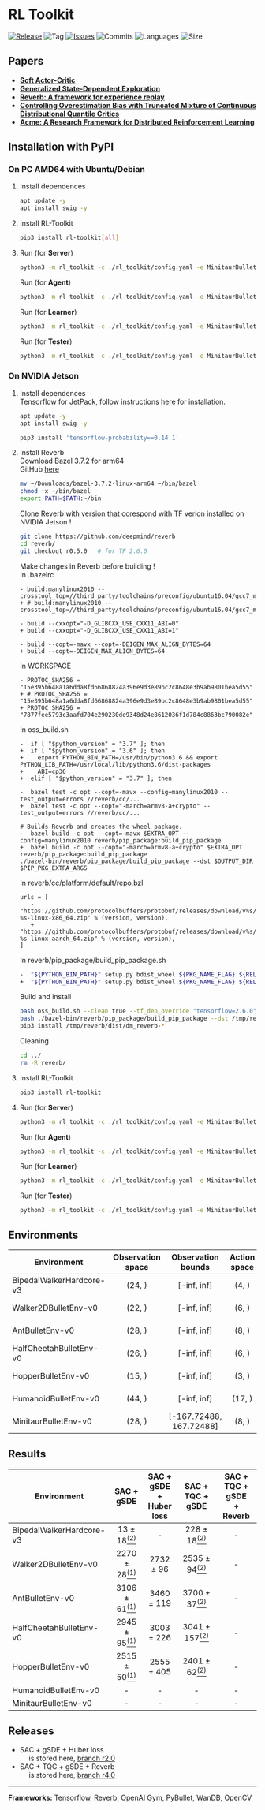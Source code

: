 # RL Toolkit

[![Release](https://img.shields.io/github/release/markub3327/rl-toolkit)](https://github.com/markub3327/rl-toolkit/releases)
![Tag](https://img.shields.io/github/v/tag/markub3327/rl-toolkit)
[![Issues](https://img.shields.io/github/issues/markub3327/rl-toolkit)](https://github.com/markub3327/rl-toolkit/issues)
![Commits](https://img.shields.io/github/commit-activity/w/markub3327/rl-toolkit)
![Languages](https://img.shields.io/github/languages/count/markub3327/rl-toolkit)
![Size](https://img.shields.io/github/repo-size/markub3327/rl-toolkit)

## Papers
  * [**Soft Actor-Critic**](https://arxiv.org/abs/1812.05905)
  * [**Generalized State-Dependent Exploration**](https://arxiv.org/abs/2005.05719)
  * [**Reverb: A framework for experience replay**](https://arxiv.org/abs/2102.04736)
  * [**Controlling Overestimation Bias with Truncated Mixture of Continuous Distributional Quantile Critics**](https://arxiv.org/abs/2005.04269)
  * [**Acme: A Research Framework for Distributed Reinforcement Learning**](https://arxiv.org/abs/2006.00979)

## Installation with PyPI

### On PC AMD64 with Ubuntu/Debian

  1. Install dependences
      ```sh
      apt update -y
      apt install swig -y
      ```
  2. Install RL-Toolkit
      ```sh
      pip3 install rl-toolkit[all]
      ```   
  3. Run (for **Server**)
      ```sh
      python3 -m rl_toolkit -c ./rl_toolkit/config.yaml -e MinitaurBulletEnv-v0 server
      ```
     Run (for **Agent**)
      ```sh
      python3 -m rl_toolkit -c ./rl_toolkit/config.yaml -e MinitaurBulletEnv-v0 agent --db_server localhost
      ```
     Run (for **Learner**)
      ```sh
      python3 -m rl_toolkit -c ./rl_toolkit/config.yaml -e MinitaurBulletEnv-v0 learner --db_server 192.168.1.2
      ```
     Run (for **Tester**)
      ```sh
      python3 -m rl_toolkit -c ./rl_toolkit/config.yaml -e MinitaurBulletEnv-v0 tester -f save/model/actor.h5
      ```
  
### On NVIDIA Jetson
 
  1. Install dependences
      <br>Tensorflow for JetPack, follow instructions [here](https://docs.nvidia.com/deeplearning/frameworks/install-tf-jetson-platform/index.html) for installation.
      
      ```sh
      apt update -y
      apt install swig -y
      
      pip3 install 'tensorflow-probability==0.14.1'
      ```
  2. Install Reverb
  <br>Download Bazel 3.7.2 for arm64
  <br>GitHub [here](https://github.com/bazelbuild/bazel)
      ```sh
      mv ~/Downloads/bazel-3.7.2-linux-arm64 ~/bin/bazel
      chmod +x ~/bin/bazel
      export PATH=$PATH:~/bin
      ```  
      Clone Reverb with version that corespond with TF verion installed on NVIDIA Jetson !
      ```sh
      git clone https://github.com/deepmind/reverb
      cd reverb/
      git checkout r0.5.0   # for TF 2.6.0
      ```  
      Make changes in Reverb before building !
      <br>In .bazelrc
      ```bazel
      - build:manylinux2010 --crosstool_top=//third_party/toolchains/preconfig/ubuntu16.04/gcc7_manylinux2010:toolchain
      + # build:manylinux2010 --crosstool_top=//third_party/toolchains/preconfig/ubuntu16.04/gcc7_manylinux2010:toolchain
 
      - build --cxxopt="-D_GLIBCXX_USE_CXX11_ABI=0"
      + build --cxxopt="-D_GLIBCXX_USE_CXX11_ABI=1"

      - build --copt=-mavx --copt=-DEIGEN_MAX_ALIGN_BYTES=64
      + build --copt=-DEIGEN_MAX_ALIGN_BYTES=64
      ```
      In WORKSPACE
      ```bazel
      - PROTOC_SHA256 = "15e395b648a1a6dda8fd66868824a396e9d3e89bc2c8648e3b9ab9801bea5d55"
      + # PROTOC_SHA256 = "15e395b648a1a6dda8fd66868824a396e9d3e89bc2c8648e3b9ab9801bea5d55"
      + PROTOC_SHA256 = "7877fee5793c3aafd704e290230de9348d24e8612036f1d784c8863bc790082e"
      ``` 
      In oss_build.sh
      ```bazel 
      -  if [ "$python_version" = "3.7" ]; then
      +  if [ "$python_version" = "3.6" ]; then
      +    export PYTHON_BIN_PATH=/usr/bin/python3.6 && export PYTHON_LIB_PATH=/usr/local/lib/python3.6/dist-packages
      +    ABI=cp36
      +  elif [ "$python_version" = "3.7" ]; then

      -  bazel test -c opt --copt=-mavx --config=manylinux2010 --test_output=errors //reverb/cc/...
      +  bazel test -c opt --copt="-march=armv8-a+crypto" --test_output=errors //reverb/cc/...
 
      # Builds Reverb and creates the wheel package.
      -  bazel build -c opt --copt=-mavx $EXTRA_OPT --config=manylinux2010 reverb/pip_package:build_pip_package
      +  bazel build -c opt --copt="-march=armv8-a+crypto" $EXTRA_OPT reverb/pip_package:build_pip_package
      ./bazel-bin/reverb/pip_package/build_pip_package --dst $OUTPUT_DIR $PIP_PKG_EXTRA_ARGS
      ```
      In reverb/cc/platform/default/repo.bzl
      ```bazel 
      urls = [
         -        "https://github.com/protocolbuffers/protobuf/releases/download/v%s/protoc-%s-linux-x86_64.zip" % (version, version),
         +        "https://github.com/protocolbuffers/protobuf/releases/download/v%s/protoc-%s-linux-aarch_64.zip" % (version, version),
      ]
      ```

     In reverb/pip_package/build_pip_package.sh
     ```sh
     -  "${PYTHON_BIN_PATH}" setup.py bdist_wheel ${PKG_NAME_FLAG} ${RELEASE_FLAG} ${TF_VERSION_FLAG} --plat manylinux2010_x86_64 > /dev/null
     +  "${PYTHON_BIN_PATH}" setup.py bdist_wheel ${PKG_NAME_FLAG} ${RELEASE_FLAG} ${TF_VERSION_FLAG}  > /dev/null
      ```  
      Build and install
      ```sh
      bash oss_build.sh --clean true --tf_dep_override "tensorflow=2.6.0" --release --python "3.6"
      bash ./bazel-bin/reverb/pip_package/build_pip_package --dst /tmp/reverb/dist/ --release
      pip3 install /tmp/reverb/dist/dm_reverb-*
      ```
      Cleaning
      ```sh
      cd ../
      rm -R reverb/      
      ```  
  3. Install RL-Toolkit
      ```sh
      pip3 install rl-toolkit
      ```   
  4. Run (for **Server**)
      ```sh
      python3 -m rl_toolkit -c ./rl_toolkit/config.yaml -e MinitaurBulletEnv-v0 server
      ```
     Run (for **Agent**)
      ```sh
      python3 -m rl_toolkit -c ./rl_toolkit/config.yaml -e MinitaurBulletEnv-v0 agent --db_server localhost
      ```
     Run (for **Learner**)
      ```sh
      python3 -m rl_toolkit -c ./rl_toolkit/config.yaml -e MinitaurBulletEnv-v0 learner --db_server 192.168.1.2
      ```
     Run (for **Tester**)
      ```sh
      python3 -m rl_toolkit -c ./rl_toolkit/config.yaml -e MinitaurBulletEnv-v0 tester -f save/model/actor.h5
      ```


## Environments

  | Environment              | Observation space | Observation bounds | Action space | Action bounds |
  | ------------------------ | :---------------: | :----------------: | :----------: | :-----------: |
  | BipedalWalkerHardcore-v3 | (24, ) | [-inf, inf] | (4, ) | [-1.0, 1.0] |
  | Walker2DBulletEnv-v0     | (22, ) | [-inf, inf] | (6, ) | [-1.0, 1.0] |
  | AntBulletEnv-v0          | (28, ) | [-inf, inf] | (8, ) | [-1.0, 1.0] |
  | HalfCheetahBulletEnv-v0  | (26, ) | [-inf, inf] | (6, ) | [-1.0, 1.0] |
  | HopperBulletEnv-v0       | (15, ) | [-inf, inf] | (3, ) | [-1.0, 1.0] |
  | HumanoidBulletEnv-v0     | (44, ) | [-inf, inf] | (17, ) | [-1.0, 1.0] |
  | MinitaurBulletEnv-v0     | (28, ) | [-167.72488, 167.72488] | (8, ) | [-1.0, 1.0] |

## Results

  | Environment              | SAC + gSDE | SAC + gSDE<br>+ Huber loss | SAC + TQC + gSDE | SAC + TQC + gSDE<br>+ Reverb |
  | ------------------------ | :--------: | :------------------------: | :--------: | :---------------------------: |
  | BipedalWalkerHardcore-v3 | 13 ± 18[<sup>(2)</sup>](https://sb3-contrib.readthedocs.io/en/stable/modules/tqc.html#results) | - | 228 ± 18[<sup>(2)</sup>](https://sb3-contrib.readthedocs.io/en/stable/modules/tqc.html#results) | - |
  | Walker2DBulletEnv-v0     | 2270 ± 28[<sup>(1)</sup>](https://paperswithcode.com/paper/generalized-state-dependent-exploration-for) | 2732 ± 96 | 2535 ± 94[<sup>(2)</sup>](https://sb3-contrib.readthedocs.io/en/stable/modules/tqc.html#results) | - |
  | AntBulletEnv-v0          | 3106 ± 61[<sup>(1)</sup>](https://paperswithcode.com/paper/generalized-state-dependent-exploration-for) | 3460 ± 119 | 3700 ± 37[<sup>(2)</sup>](https://sb3-contrib.readthedocs.io/en/stable/modules/tqc.html#results) | - |
  | HalfCheetahBulletEnv-v0  | 2945 ± 95[<sup>(1)</sup>](https://paperswithcode.com/paper/generalized-state-dependent-exploration-for) | 3003 ± 226 | 3041 ± 157[<sup>(2)</sup>](https://sb3-contrib.readthedocs.io/en/stable/modules/tqc.html#results) | - |
  | HopperBulletEnv-v0       | 2515 ± 50[<sup>(1)</sup>](https://paperswithcode.com/paper/generalized-state-dependent-exploration-for) | 2555 ± 405 | 2401 ± 62[<sup>(2)</sup>](https://sb3-contrib.readthedocs.io/en/stable/modules/tqc.html#results) | - |
  | HumanoidBulletEnv-v0 | - | - | - | - |
  | MinitaurBulletEnv-v0 | - | - | - | - |

## Releases

   * SAC + gSDE + Huber loss<br> &emsp; is stored here, [branch r2.0](https://github.com/markub3327/rl-toolkit/tree/r2.0)
   * SAC + TQC + gSDE + Reverb<br> &emsp; is stored here, [branch r4.0](https://github.com/markub3327/rl-toolkit/)

----------------------------------

**Frameworks:** Tensorflow, Reverb, OpenAI Gym, PyBullet, WanDB, OpenCV
